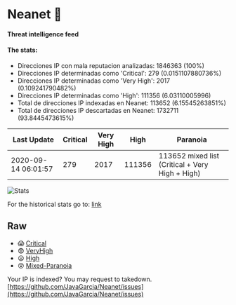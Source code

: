 # Neanet :hocho:
#### Threat intelligence feed
#### The stats:

- Direcciones IP con mala reputacion analizadas: 1846363 (100%)
- Direcciones IP determinadas como 'Critical':  279 (0.0151107880736%)
- Direcciones IP determinadas como 'Very High':  2017 (0.109241790482%)
- Direcciones IP determinadas como 'High':  111356 (6.03110005996)
- Total de direcciones IP indexadas en Neanet:  113652 (6.15545263851%)
- Total de direcciones IP descartadas en Neanet:  1732711 (93.8445473615%)

| Last Update | Critical | Very High | High | Paranoia |
| --- | --- | --- | --- | --- |
| 2020-09-14 06:01:57 | 279 | 2017 | 111356 | 113652 mixed list (Critical + Very High + High)|

![Stats](https://docs.google.com/spreadsheets/d/e/2PACX-1vSnaNMIXVabIpDJjufMlzH7poXnshF3mgd8Is1g9ytUEzVsP5my4Trn8f-xkoLLQ38xpL3HtmUexLo6/pubchart?oid=501124687&format=image)

For the historical stats go to: [link](/stats.csv)
## Raw
- :scream: [Critical](https://raw.githubusercontent.com/JavaGarcia/Neanet/master/blacklists/neanet_critical.txt)
- :fearful: [VeryHigh](https://raw.githubusercontent.com/JavaGarcia/Neanet/master/blacklists/neanet_veryHigh.txtt)
- :frowning: [High](https://raw.githubusercontent.com/JavaGarcia/Neanet/master/blacklists/neanet_high.txt)
- :dizzy_face: [Mixed-Paranoia](https://raw.githubusercontent.com/JavaGarcia/Neanet/master/blacklists/neanet_all.txt)


Your IP is indexed? You may request to takedown. [https://github.com/JavaGarcia/Neanet/issues](https://github.com/JavaGarcia/Neanet/issues)







































































































































































































































































































































































































































































































































































































































































































































































































